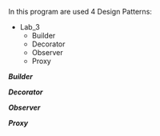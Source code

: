 
In this program are used 4 Design Patterns:

  * Lab_3
    * Builder
    * Decorator
    * Observer
    * Proxy


  
***Builder***

***Decorator***
  
***Observer***

***Proxy***
